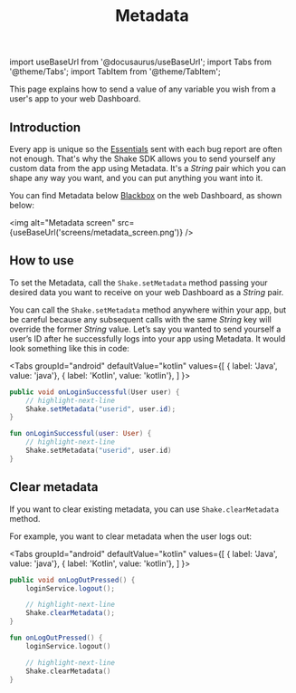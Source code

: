 ﻿---
id: metadata
title: Metadata
---
import useBaseUrl from '@docusaurus/useBaseUrl';
import Tabs from '@theme/Tabs';
import TabItem from '@theme/TabItem';

This page explains how to send a value of any variable you wish from a user's app to your web Dashboard.

## Introduction

Every app is unique so the [Essentials](/android/configuration-and-data/essentials.md) sent with each bug report are often not enough.
That's why the Shake SDK allows you to send yourself any custom data from the app using Metadata.
It's a *String* pair which you can shape any way you want, and you can put anything you want into it.

You can find Metadata below [Blackbox](/android/configuration-and-data/blackbox.md) on the web Dashboard, as shown below:

<img
  alt="Metadata screen"
  src={useBaseUrl('screens/metadata_screen.png')}
/>


## How to use

To set the Metadata, call the `Shake.setMetadata` method passing your desired data you want to
receive on your web Dashboard as a *String* pair.

You can call the `Shake.setMetadata` method anywhere within your app, but be careful because any subsequent calls with the same *String* key will override the former *String* value.
Let’s say you wanted to send yourself a user’s ID after he successfully logs into your app using Metadata.
It would look something like this in code:

<Tabs
  groupId="android"
  defaultValue="kotlin"
  values={[
    { label: 'Java', value: 'java'},
    { label: 'Kotlin', value: 'kotlin'},
  ]
}>

<TabItem value="java">

```java title="App.java"
public void onLoginSuccessful(User user) {
    // highlight-next-line
    Shake.setMetadata("userid", user.id);
}
```

</TabItem>

<TabItem value="kotlin">

```kotlin title="App.kt"
fun onLoginSuccessful(user: User) {
    // highlight-next-line
    Shake.setMetadata("userid", user.id)
}
```

</TabItem>
</Tabs>

## Clear metadata

If you want to clear existing metadata, you can use `Shake.clearMetadata` method.

For example, you want to clear metadata when the user logs out:

<Tabs
  groupId="android"
  defaultValue="kotlin"
  values={[
    { label: 'Java', value: 'java'},
    { label: 'Kotlin', value: 'kotlin'},
  ]
}>

<TabItem value="java">

```java title="App.java"
public void onLogOutPressed() {
    loginService.logout();

    // highlight-next-line
    Shake.clearMetadata();
}
```

</TabItem>

<TabItem value="kotlin">

```kotlin title="App.kt"
fun onLogOutPressed() {
    loginService.logout()

    // highlight-next-line
    Shake.clearMetadata()
}
```

</TabItem>
</Tabs>
